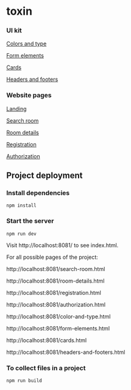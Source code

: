# toxin

### UI kit

[Colors and type](https://mysunlight86.github.io/toxin/dist/color-and-type.html) <br>

[Form elements](https://mysunlight86.github.io/toxin/dist/form-elements.html) <br>

[Cards](https://mysunlight86.github.io/toxin/dist/cards.html) <br>

[Headers and footers](https://mysunlight86.github.io/toxin/dist/headers-and-footers.html) <br>

### Website pages

[Landing](https://mysunlight86.github.io/toxin/dist/index.html)<br>

[Search room](https://mysunlight86.github.io/toxin/dist/search-room.html)<br>

[Room details](https://mysunlight86.github.io/toxin/dist/room-details.html)<br>

[Registration](https://mysunlight86.github.io/toxin/dist/registration.html)<br>

[Authorization](https://mysunlight86.github.io/toxin/dist/authorization.html)<br>

## Project deployment<br>

### Install dependencies<br>

`npm install`<br>

### Start the server<br>

`npm run dev`<br>

Visit http://localhost:8081/ to see index.html.<br>

For all possible pages of the project:<br>

http://localhost:8081/search-room.html<br>

http://localhost:8081/room-details.html<br>

http://localhost:8081/registration.html<br>

http://localhost:8081/authorization.html<br>

http://localhost:8081/color-and-type.html<br>

http://localhost:8081/form-elements.html<br>

http://localhost:8081/cards.html<br>

http://localhost:8081/headers-and-footers.html<br>

### To collect files in a project<br>

`npm run build`<br>
